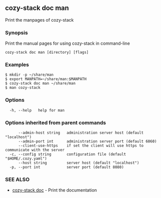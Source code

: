 ## cozy-stack doc man

Print the manpages of cozy-stack

### Synopsis

Print the manual pages for using cozy-stack in command-line

```
cozy-stack doc man [directory] [flags]
```

### Examples

```
$ mkdir -p ~/share/man
$ export MANPATH=~/share/man:$MANPATH
$ cozy-stack doc man ~/share/man
$ man cozy-stack
```

### Options

```
  -h, --help   help for man
```

### Options inherited from parent commands

```
      --admin-host string   administration server host (default "localhost")
      --admin-port int      administration server port (default 6060)
      --client-use-https    if set the client will use https to communicate with the server
  -c, --config string       configuration file (default "$HOME/.cozy.yaml")
      --host string         server host (default "localhost")
  -p, --port int            server port (default 8080)
```

### SEE ALSO

* [cozy-stack doc](cozy-stack_doc.md)	 - Print the documentation

